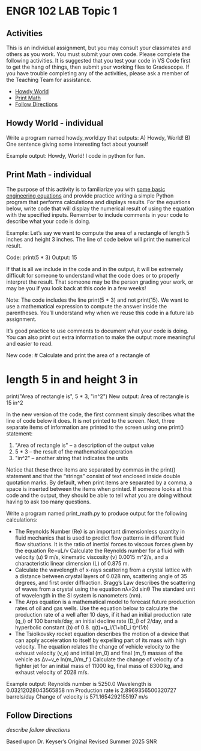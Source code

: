 # ENGR 102 LAB Topic 1

## Activities
This is an individual assignment, but you may consult your classmates and others as you work. You must submit your own code. Please complete the following activities. It is suggested that you test your code in VS Code first to get the hang of things, then submit your working files to Gradescope. If you have trouble completing any of the activities, please ask a member of the Teaching Team for assistance.

* [Howdy World](#howdy-world)
* [Print Math](#print-math)
* [Follow Directions](#follow-directions)

## Howdy World - individual
Write a program named howdy_world.py that outputs:
A)	Howdy, World!
B)	One sentence giving some interesting fact about yourself

Example output:
Howdy, World!
I code in python for fun.

## Print Math - individual
The purpose of this activity is to familiarize you with [some basic engineering equations](https://zachry.tamu.edu/zachry-engineering-quad-equations/) and provide practice writing a simple Python program that performs calculations and displays results. For the equations below, write code that will display the numerical result of using the equation with the specified inputs. Remember to include comments in your code to describe what your code is doing.

Example: Let’s say we want to compute the area of a rectangle of length 5 inches and height 3 inches. The line of code below will print the numerical result.

Code: 		print(5 * 3)
Output: 	15

If that is all we include in the code and in the output, it will be extremely difficult for someone to understand what the code does or to properly interpret the result. That someone may be the person grading your work, or may be you if you look back at this code in a few weeks!

Note: The code includes the line print(5 * 3) and not print(15). We want to use a mathematical expression to compute the answer inside the parentheses. You’ll understand why when we reuse this code in a future lab assignment.

It’s good practice to use comments to document what your code is doing. You can also print out extra information to make the output more meaningful and easier to read.

New code:	# Calculate and print the area of a rectangle of 
# length 5 in and height 3 in
print("Area of rectangle is", 5 * 3, "in^2")
New output:	Area of rectangle is 15 in^2

In the new version of the code, the first comment simply describes what the line of code below it does. It is not printed to the screen. Next, three separate items of information are printed to the screen using one print() statement:
1.	"Area of rectangle is" – a description of the output value
2.	5 * 3 – the result of the mathematical operation
3.	"in^2" – another string that indicates the units

Notice that these three items are separated by commas in the print() statement and that the “strings” consist of text enclosed inside double quotation marks. By default, when print items are separated by a comma, a space is inserted between the items when printed. If someone looks at this code and the output, they should be able to tell what you are doing without having to ask too many questions.

Write a program named print_math.py to produce output for the following calculations:
*	The Reynolds Number (Re) is an important dimensionless quantity in fluid mechanics that is used to predict flow patterns in different fluid flow situations. It is the ratio of inertial forces to viscous forces given by the equation
Re=uL/ν
Calculate the Reynolds number for a fluid with velocity (u) 9 m/s, kinematic viscosity (ν) 0.0015 m^2/s, and a characteristic linear dimension (L) of 0.875 m.
*	Calculate the wavelength of x-rays scattering from a crystal lattice with a distance between crystal layers of 0.028 nm, scattering angle of 35 degrees, and first order diffraction. Bragg’s Law describes the scattering of waves from a crystal using the equation
nλ=2d sin⁡θ
The standard unit of wavelength in the SI system is nanometers (nm).
*	The Arps equation is a mathematical model to forecast future production rates of oil and gas wells. Use the equation below to calculate the production rate of a well after 10 days, if it had an initial production rate (q_i) of 100 barrels/day, an initial decline rate (D_i) of 2/day, and a hyperbolic constant (b) of 0.8.
q(t)=q_i/(1+bD_i t)^(1⁄b) 
*	The Tsiolkovsky rocket equation describes the motion of a device that can apply acceleration to itself by expelling part of its mass with high velocity. The equation relates the change of vehicle velocity to the exhaust velocity (v_e) and initial (m_0) and final (m_f) masses of the vehicle as
Δv=v_e  ln⁡(m_0/m_f )
Calculate the change of velocity of a fighter jet for an initial mass of 11000 kg, final mass of 8300 kg, and exhaust velocity of 2028 m/s.

Example output:
Reynolds number is 5250.0
Wavelength is 0.03212028043565858 nm
Production rate is 2.8969356500320727 barrels/day
Change of velocity is 571.1654292155197 m/s


## Follow Directions
*describe follow directions*

Based upon Dr. Keyser’s Original
Revised Summer 2025 SNR
